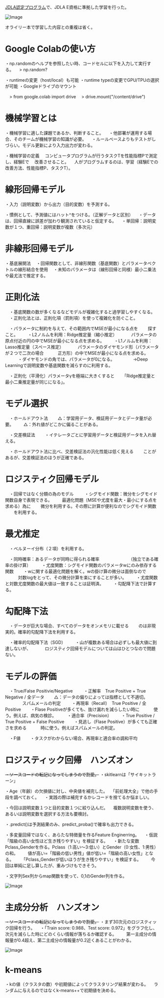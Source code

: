 [JDLA認定プログラム](http://study-ai.com/jdla)で、JDLA E資格に準拠した学習を行った。

![Image](http://ai999.careers/bnr_jdla.png)

オライリー本で学習した内容との重複は省く。


# Google Colabの使い方

・np.randomのヘルプを参照したい時、コードセルに以下を入力して実行する。
　> np.random? 

・runtimeの変更（host/local）も可能
・runtime typeの変更でGPU/TPUの選択が可能
・Googleドライブのマウント

　> from google.colab import drive
　> drive.mount("/content/drive")

# 機械学習とは

・機械学習に適した課題であるか、判断すること。
　・他部署が運用する場合、そのチームが機械学習の知識が必要。
　・ルールベースよりもテストがしづらい。モデル更新により入力出力が変わる。

・機械学習の定義
　コンピュータプログラムが行うタスクTを性能指標Pで測定し、経験Eで
　改善させること。
　人がプログラムするのは、学習（経験Eでの改善方法、性能指標P、タスクT）。

# 線形回帰モデル

・入力（説明変数）から出力（目的変数）を予測する。

・慣例として、予測値にはハット^をつける。（正解データと区別）
　・データは、回帰直線に誤差が加わり観測されていると仮定する。
　・単回帰：説明変数が１つ、重回帰：説明変数が複数（多次元）

# 非線形回帰モデル

・基底展開法
　・回帰関数として、非線形関数（基底関数）とパラメータベクトルの線形結合を使用
　・未知のパラメータは（線形回帰と同様）最小二乗法や最尤法で推定する。

# 正則化法

　・基底関数の数が多くなるなどモデルが複雑化すると過学習しやすくなる。
　・正則化法とは、正則化項（罰則項）を使って複雑化を防ぐこと。

　・パラメータに制約を与えて、その範囲内でMSEが最小になる点を
　　探すこと。
　　・L2ノルムを利用：Ridge推定量（縮小推定）
　　　パラメータの原点付近の円の中でMSEが最小になる点を求める。
　　・L1ノルムを利用：Lasso推定量（スペース推定）
　　　パラメータのダイヤモンド形（パラメータが２つで二次の場合
　　　正方形）の中でMSEが最小になる点を求める。
　　　・ダイヤモンドの角では、パラメータが0になる。
　　　　→Deep Learningで説明変数や基底関数を減らすのに利用する。

　・正則化（平滑化）パラメータγを極端に大きくすると
　　「Ridge推定量と最小二乗推定量が同じになる」。

# モデル選択

　・ホールドアウト法
　　△：学習用データ、検証用データとデータ量が必要。
　　△：外れ値がどこかに偏ることがある。

　・交差検証法
　　・イテレータごとに学習用データと検証用データを入れ替える。
　　　

　・ホールドアウト法に比べ、交差検証法の汎化性能は低く見える
　　ことがあるが、交差検証法のほうが正確である。

# ロジスティク回帰モデル

　・回帰ではなく分類の為のモデル
　
　・シグモイド関数：微分をシグモイド関数自身で表現できる。
　　最適化問題（MSEや尤度を最大・最小にする点を求める）為に
　　微分を利用する。その際に計算が便利なのでシグモイド関数
　　を利用する。

# 最尤推定

　・ベルヌーイ分布（２項）を利用する。

　・同時確率：あるデータが同時に得られる確率
　　　　　　　（独立である確率の掛け算）
　
　・尤度関数：シグモイド関数のパラメータwにのみ依存する関数
　　・wに関する最適化問題を解く。wの掛け算の微分は面倒なので
　　　対数logをとって、その微分計算を楽にすることが多い。
　　・尤度関数と対数尤度関数の最大値は一致することは証明済。
　　・勾配降下法で計算する。

# 勾配降下法

　・データが巨大な場合、すべてのデータをオンメモリに載せる
　　のは非現実的。確率的勾配降下法を利用する。

　・確率的勾配降下法（SGD）
　　・山が複数ある場合は必ずしも最大値に到達しないが、
　　　ロジスティク回帰モデルについては山はひとつなので問題ない。

# モデルの評価

　・True/False Positivie/Negative
　
　・正解率　True Positive + True Negative / 全データ
　　△：データの偏りによっては指標として不適切。
　　　　スパムメールの判定
　
　・再現率（Recall）　True Positive / 全Positive
　　・Flase Positiveが多くても、抜け漏れを減らしたい時に
　　　使う。例えば、病気の検診。
　
　・適合率（Precision）
　　・True Positive / True Positive + False Positive
　　・見逃し（Flase Positive）が多くても正確さを求める
　　　時に使う。例えばスパムメールの判定。

　・F値
　　・タスクがわからない場合、再現率と適合率の調和平均

# ロジスティック回帰　ハンズオン

~~・ソースコードの転記になってしまうので割愛。~~
・skitlearnは「サイキットラーン」

・Age（年齢）の欠損値に対し、中央値を補完した。
　「前処理大全」で他の手段を調べておく。
　・実践の際は補完するかレコードを捨てるか悩ましい。

・今回は説明変数１つと目的変数１つに絞り込んだ。
　複数説明変数を使う、あるいは説明変数を選択する方法も要検討。

・.predict()は予測結果のみ、predict_proba()で確率も出力できる。

・多変量回帰ではなく、あらたな特徴量を作るFeature Enginerring。
　・仮説「階級の高い女性ほど生き残りやすい」を検証する。
　・新たな変数Pclass_Genderを作る。Pclass（1:高い～3:低い）とGender（0:女性、1:男性）の和。
　　値が高い=「階級の低い男性」値が低い=「階級の高い女性」となる。
　　「Pclass_Genderが低いほうが生き残りやすい」を検証する。
　　今回は単純に足し算したが、重みづけもできそう。

・文字列Sex列からmap関数を使って、0,1のGender列を作る。

![Image](JDLA_102A.png)

#  主成分分析　ハンズオン

~~・ソースコードの転記になってしまうので割愛。~~
・まず30次元のロジスティック回帰を行う。
　・「Train score: 0.988、Test score: 0.972」をグラフ化し、次元を減らした時にどのくらい情報が落ちるか確認する。
　　第一主成分の情報量が0.4超え、第二主成分の情報量が0.2近くあることがわかる。
  
![Image](JDLA_102B.png)  

#  k-means

・kの値（クラスタの数）や初期値によってクラスタリング結果が変わる。
　ランダムに与えるのではなくk-means++で初期値を決める。
